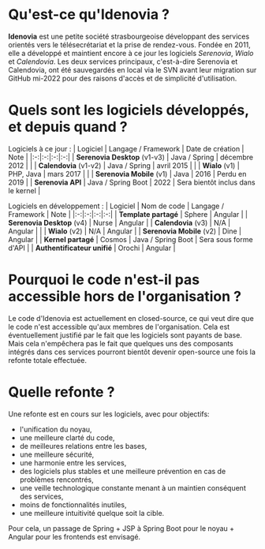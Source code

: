 # Qu'est-ce qu'Idenovia ?

**Idenovia** est une petite société strasbourgeoise développant des services orientés vers le télésecrétariat et la prise de rendez-vous. Fondée en 2011, elle a développé et maintient encore à ce jour les logiciels *Serenovia*, *Wialo* et *Calendovia*. Les deux services principaux, c'est-à-dire Serenovia et Calendovia, ont été sauvegardés en local via le SVN avant leur migration sur GitHub mi-2022 pour des raisons d'accès et de simplicité d'utilisation.

# Quels sont les logiciels développés, et depuis quand ?

Logiciels à ce jour :
| Logiciel | Langage / Framework | Date de création | Note |
|:-:|:-:|:-:|:-:|
| **Serenovia Desktop** (v1-v3) | Java / Spring | décembre 2012 | |
| **Calendovia** (v1-v2) | Java / Spring | avril 2015 | |
| **Wialo** (v1) | PHP, Java | mars 2017 | |
| **Serenovia Mobile** (v1) | Java | 2016 | Perdu en 2019 |
| **Serenovia API** | Java / Spring Boot | 2022 | Sera bientôt inclus dans le kernel |

Logiciels en développement :
| Logiciel | Nom de code | Langage / Framework | Note |
|:-:|:-:|:-:|:-:|
| **Template partagé** | Sphere | Angular |
| **Serenovia Desktop** (v4) | Nurse | Angular |
| **Calendovia** (v3) | N/A | Angular |  |
| **Wialo** (v2) | N/A | Angular |
| **Serenovia Mobile** (v2) | Dine | Angular |
| **Kernel partagé** | Cosmos | Java / Spring Boot | Sera sous forme d'API |
| **Authentificateur unifié** | Orochi | Angular |

# Pourquoi le code n'est-il pas accessible hors de l'organisation ?

Le code d'Idenovia est actuellement en closed-source, ce qui veut dire que le code n'est accessible qu'aux membres de l'organisation. Cela est éventuellement justifié par le fait que les logiciels sont payants de base. Mais cela n'empêchera pas le fait que quelques uns des composants intégrés dans ces services pourront bientôt devenir open-source une fois la refonte totale effectuée.

# Quelle refonte ?

Une refonte est en cours sur les logiciels, avec pour objectifs:
- l'unification du noyau, 
- une meilleure clarté du code,
- de meilleures relations entre les bases,
- une meilleure sécurité,
- une harmonie entre les services,
- des logiciels plus stables et une meilleure prévention en cas de problèmes rencontrés,
- une veille technologique constante menant à un maintien conséquent des services,
- moins de fonctionnalités inutiles,
- une meilleure intuitivité quelque soit la cible.

Pour cela, un passage de Spring + JSP à Spring Boot pour le noyau + Angular pour les frontends est envisagé.
